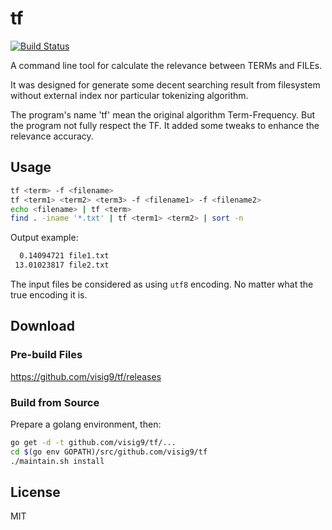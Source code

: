 # tf

[![Build Status](https://travis-ci.org/visig9/tf.svg?branch=master)](https://travis-ci.org/visig9/tf)

A command line tool for calculate the relevance between TERMs and FILEs.

It was designed for generate some decent searching result from filesystem without external index nor particular tokenizing algorithm.

The program's name 'tf' mean the original algorithm Term-Frequency. But the program not fully respect the TF. It added some tweaks to enhance the relevance accuracy.



## Usage

```bash
tf <term> -f <filename>
tf <term1> <term2> <term3> -f <filename1> -f <filename2>
echo <filename> | tf <term>
find . -iname '*.txt' | tf <term1> <term2> | sort -n
```

Output example:

```bash
  0.14094721 file1.txt
 13.01023817 file2.txt
```

The input files be considered as using `utf8` encoding. No matter what the true encoding it is.



## Download

### Pre-build Files

<https://github.com/visig9/tf/releases>



### Build from Source

Prepare a golang environment, then:

```bash
go get -d -t github.com/visig9/tf/...
cd $(go env GOPATH)/src/github.com/visig9/tf
./maintain.sh install
```


## License

MIT
